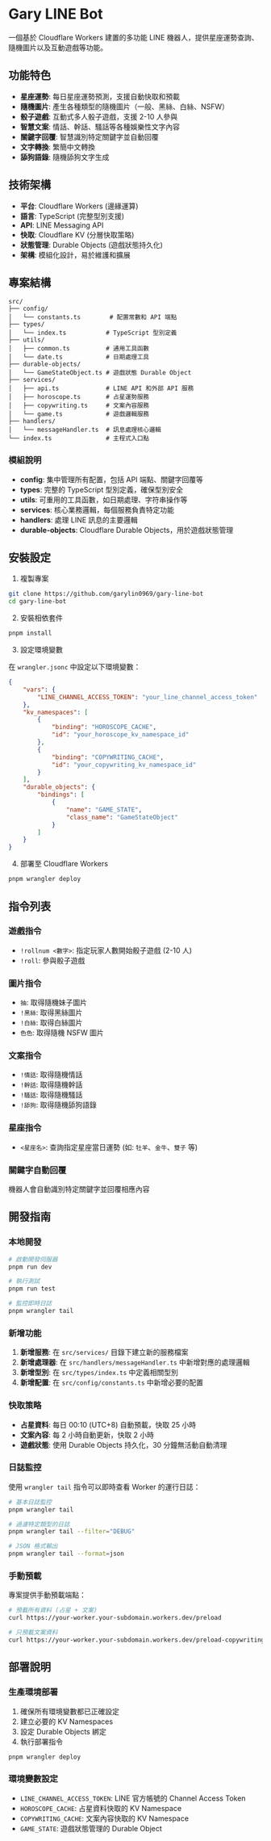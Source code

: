 # Gary LINE Bot

一個基於 Cloudflare Workers 建置的多功能 LINE 機器人，提供星座運勢查詢、隨機圖片以及互動遊戲等功能。

## 功能特色

- **星座運勢**: 每日星座運勢預測，支援自動快取和預載
- **隨機圖片**: 產生各種類型的隨機圖片（一般、黑絲、白絲、NSFW）
- **骰子遊戲**: 互動式多人骰子遊戲，支援 2-10 人參與
- **智慧文案**: 情話、幹話、騷話等各種娛樂性文字內容
- **關鍵字回覆**: 智慧識別特定關鍵字並自動回覆
- **文字轉換**: 繁簡中文轉換
- **舔狗語錄**: 隨機舔狗文字生成

## 技術架構

- **平台**: Cloudflare Workers (邊緣運算)
- **語言**: TypeScript (完整型別支援)
- **API**: LINE Messaging API
- **快取**: Cloudflare KV (分層快取策略)
- **狀態管理**: Durable Objects (遊戲狀態持久化)
- **架構**: 模組化設計，易於維護和擴展

## 專案結構

```
src/
├── config/
│   └── constants.ts        # 配置常數和 API 端點
├── types/
│   └── index.ts           # TypeScript 型別定義
├── utils/
│   ├── common.ts          # 通用工具函數
│   └── date.ts            # 日期處理工具
├── durable-objects/
│   └── GameStateObject.ts # 遊戲狀態 Durable Object
├── services/
│   ├── api.ts             # LINE API 和外部 API 服務
│   ├── horoscope.ts       # 占星運勢服務
│   ├── copywriting.ts     # 文案內容服務
│   └── game.ts            # 遊戲邏輯服務
├── handlers/
│   └── messageHandler.ts  # 訊息處理核心邏輯
└── index.ts               # 主程式入口點
```

### 模組說明

- **config**: 集中管理所有配置，包括 API 端點、關鍵字回覆等
- **types**: 完整的 TypeScript 型別定義，確保型別安全
- **utils**: 可重用的工具函數，如日期處理、字符串操作等
- **services**: 核心業務邏輯，每個服務負責特定功能
- **handlers**: 處理 LINE 訊息的主要邏輯
- **durable-objects**: Cloudflare Durable Objects，用於遊戲狀態管理

## 安裝設定

1. 複製專案

```bash
git clone https://github.com/garylin0969/gary-line-bot
cd gary-line-bot
```

2. 安裝相依套件

```bash
pnpm install
```

3. 設定環境變數

在 `wrangler.jsonc` 中設定以下環境變數：

```json
{
	"vars": {
		"LINE_CHANNEL_ACCESS_TOKEN": "your_line_channel_access_token"
	},
	"kv_namespaces": [
		{
			"binding": "HOROSCOPE_CACHE",
			"id": "your_horoscope_kv_namespace_id"
		},
		{
			"binding": "COPYWRITING_CACHE",
			"id": "your_copywriting_kv_namespace_id"
		}
	],
	"durable_objects": {
		"bindings": [
			{
				"name": "GAME_STATE",
				"class_name": "GameStateObject"
			}
		]
	}
}
```

4. 部署至 Cloudflare Workers

```bash
pnpm wrangler deploy
```

## 指令列表

### 遊戲指令

- `!rollnum <數字>`: 指定玩家人數開始骰子遊戲 (2-10 人)
- `!roll`: 參與骰子遊戲

### 圖片指令

- `抽`: 取得隨機妹子圖片
- `!黑絲`: 取得黑絲圖片
- `!白絲`: 取得白絲圖片
- `色色`: 取得隨機 NSFW 圖片

### 文案指令

- `!情話`: 取得隨機情話
- `!幹話`: 取得隨機幹話
- `!騷話`: 取得隨機騷話
- `!舔狗`: 取得隨機舔狗語錄

### 星座指令

- `<星座名>`: 查詢指定星座當日運勢 (如: `牡羊`、`金牛`、`雙子` 等)

### 關鍵字自動回覆

機器人會自動識別特定關鍵字並回覆相應內容

## 開發指南

### 本地開發

```bash
# 啟動開發伺服器
pnpm run dev

# 執行測試
pnpm run test

# 監控即時日誌
pnpm wrangler tail
```

### 新增功能

1. **新增服務**: 在 `src/services/` 目錄下建立新的服務檔案
2. **新增處理器**: 在 `src/handlers/messageHandler.ts` 中新增對應的處理邏輯
3. **新增型別**: 在 `src/types/index.ts` 中定義相關型別
4. **新增配置**: 在 `src/config/constants.ts` 中新增必要的配置

### 快取策略

- **占星資料**: 每日 00:10 (UTC+8) 自動預載，快取 25 小時
- **文案內容**: 每 2 小時自動更新，快取 2 小時
- **遊戲狀態**: 使用 Durable Objects 持久化，30 分鐘無活動自動清理

### 日誌監控

使用 `wrangler tail` 指令可以即時查看 Worker 的運行日誌：

```bash
# 基本日誌監控
pnpm wrangler tail

# 過濾特定類型的日誌
pnpm wrangler tail --filter="DEBUG"

# JSON 格式輸出
pnpm wrangler tail --format=json
```

### 手動預載

專案提供手動預載端點：

```bash
# 預載所有資料 (占星 + 文案)
curl https://your-worker.your-subdomain.workers.dev/preload

# 只預載文案資料
curl https://your-worker.your-subdomain.workers.dev/preload-copywriting
```

## 部署說明

### 生產環境部署

1. 確保所有環境變數都已正確設定
2. 建立必要的 KV Namespaces
3. 設定 Durable Objects 綁定
4. 執行部署指令

```bash
pnpm wrangler deploy
```

### 環境變數設定

- `LINE_CHANNEL_ACCESS_TOKEN`: LINE 官方帳號的 Channel Access Token
- `HOROSCOPE_CACHE`: 占星資料快取的 KV Namespace
- `COPYWRITING_CACHE`: 文案內容快取的 KV Namespace
- `GAME_STATE`: 遊戲狀態管理的 Durable Object
